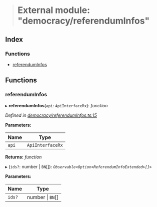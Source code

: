 > # External module: "democracy/referendumInfos"

## Index

### Functions

* [referendumInfos](_democracy_referenduminfos_.md#referenduminfos)

## Functions

###  referendumInfos

▸ **referendumInfos**(`api`: `ApiInterfaceRx`): *function*

*Defined in [democracy/referendumInfos.ts:15](https://github.com/polkadot-js/api/blob/fcaa7a5/packages/api-derive/src/democracy/referendumInfos.ts#L15)*

**Parameters:**

Name | Type |
------ | ------ |
`api` | `ApiInterfaceRx` |

**Returns:** *function*

▸ (`ids?`: number | `BN`[]): *`Observable<Option<ReferendumInfoExtended>[]>`*

**Parameters:**

Name | Type |
------ | ------ |
`ids?` | number \| `BN`[] |